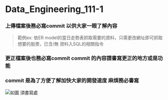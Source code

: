 # Data_Engineering_111-1
### 上傳檔案後務必寫commit 以供大家一眼了解內容 
> 範例ex:  依ER model的當日走勢表抓取需要的資料，只需更改網址即可抓取想要的股票，已含/無 資料入SQL的相關指令
### 更正檔案後也務必寫commit commit 的內容請書寫更正的地方或是功能
### commit 是為了方便了解加快大家的開發速度 麻煩務必書寫
![如圖 須書寫處](https://imgur.com/a/3ibOvhp.png)
